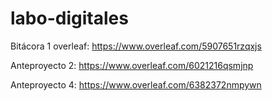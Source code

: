 # labo-digitales

Bitácora 1 overleaf: https://www.overleaf.com/5907651rzqxjs


Anteproyecto 2: https://www.overleaf.com/6021216qsmjnp


Anteproyecto 4: https://www.overleaf.com/6382372nmpywn
